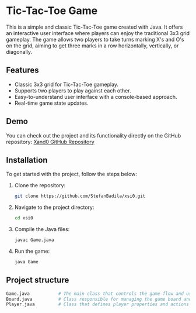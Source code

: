 # Tic-Tac-Toe Game

This is a simple and classic Tic-Tac-Toe game created with Java. It offers an interactive user interface where players can enjoy the traditional 3x3 grid gameplay. The game allows two players to take turns marking X's and O's on the grid, aiming to get three marks in a row horizontally, vertically, or diagonally.

## Features

- Classic 3x3 grid for Tic-Tac-Toe gameplay.
- Supports two players to play against each other.
- Easy-to-understand user interface with a console-based approach.
- Real-time game state updates.

## Demo

You can check out the project and its functionality directly on the GitHub repository: [Xand0 GitHub Repository](https://github.com/StefanBadila/xsi0)

## Installation

To get started with the project, follow the steps below:

1. Clone the repository:
   ```sh
   git clone https://github.com/StefanBadila/xsi0.git
2. Navigate to the project directory:
    ```sh
    cd xsi0
3. Compile the Java files:
    ```sh
   javac Game.java
4. Run the game:
   ```sh
   java Game
## Project structure
```sh
Game.java           # The main class that controls the game flow and user interface.
Board.java          # Class responsible for managing the game board and checking win conditions.
Player.java         # Class that defines player properties and actions during the game.



